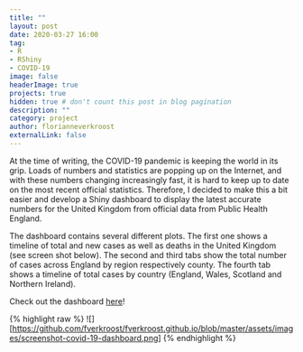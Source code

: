 ```yaml
---
title: ""
layout: post
date: 2020-03-27 16:00
tag: 
- R
- RShiny
- COVID-19
image: false
headerImage: true
projects: true
hidden: true # don't count this post in blog pagination
description: ""
category: project
author: florianneverkroost
externalLink: false
---
```


At the time of writing, the COVID-19 pandemic is keeping the world in its grip. 
Loads of numbers and statistics are popping up on the Internet, and with these numbers changing increasingly fast, 
it is hard to keep up to date on the most recent official statistics. Therefore, I decided to make this a bit easier and 
develop a Shiny dashboard to display the latest accurate numbers for the United Kingdom from official data from Public Health England. 

The dashboard contains several different plots. The first one shows a timeline of total and new cases as well as deaths in the 
United Kingdom (see screen shot below). The second and third tabs show the total number of cases across England by region respectively county. The fourth tab shows a timeline of total cases by country (England, Wales, Scotland and Northern Ireland). 

Check out the dashboard [here](https://fverkroost.shinyapps.io/COVID19intheUnitedKingdom/)!

{% highlight raw %}
![][https://github.com/fverkroost/fverkroost.github.io/blob/master/assets/images/screenshot-covid-19-dashboard.png]
{% endhighlight %}



